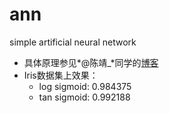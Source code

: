 # ann
simple artificial neural network

+ 具体原理参见*@陈靖_*同学的[博客](http://blog.csdn.net/zhongkejingwang/article/details/44514073)
+ Iris数据集上效果：
	+ log sigmoid: 0.984375
	+ tan sigmoid: 0.992188
